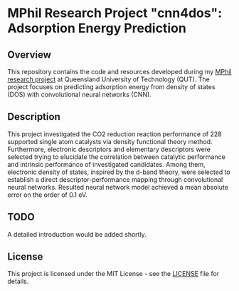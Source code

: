 # MPhil Research Project "cnn4dos": Adsorption Energy Prediction

## Overview

This repository contains the code and resources developed during my [MPhil research project](https://eprints.qut.edu.au/241290/) at Queensland University of Technology (QUT). The project focuses on predicting adsorption energy from density of states (DOS) with convolutional neural networks (CNN).

## Description

This project investigated the CO2 reduction reaction performance of 228 supported single atom catalysts via density functional theory method. Furthermore, electronic descriptors and elementary descriptors were selected trying to elucidate the correlation between catalytic performance and intrinsic performance of investigated candidates. Among them, electronic density of states, inspired by the d-band theory, were selected to establish a direct descriptor-performance mapping through convolutional neural networks. Resulted neural network model achieved a mean absolute error on the order of 0.1 eV.

## TODO

A detailed introduction would be added shortly.

## License

This project is licensed under the MIT License - see the [LICENSE](./LICENSE) file for details.
